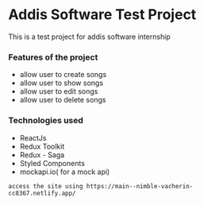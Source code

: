 # Addis Software Test Project

This is a test project for addis software internship

### Features of the project

- allow user to create songs
- allow user to show songs
- allow user to edit songs
- allow user to delete songs

### Technologies used

- ReactJs
- Redux Toolkit
- Redux - Saga
- Styled Components
- mockapi.io( for a mock api)

`access the site using https://main--nimble-vacherin-cc8367.netlify.app/`
